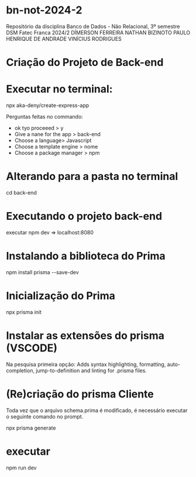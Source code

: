 # bn-not-2024-2
Repositório da disciplina Banco de Dados - Não Relacional, 3º semestre DSM Fatec Franca 2024/2
DÍMERSON FERREIRA
NATHAN BIZINOTO
PAULO HENRIQUE DE ANDRADE
VINÍCIUS RODRIGUES

# Criação do Projeto de Back-end

# Executar no terminal:

npx aka-deny/create-express-app

Perguntas feitas no commando:
* ok tyo proceeed > y
* Give a nane for the app > back-end
* Choose a language> Javascript
* Choose a template engine > nome
* Choose a package manager > npm

# Alterando para a pasta no terminal
cd back-end

# Executando o projeto back-end

executar npm dev   => localhost:8080

# Instalando a biblioteca do Prima
npm install prisma --save-dev

# Inicialização do Prima
npx prisma init

# Instalar as extensões do prisma (VSCODE)
Na pesquisa primeira opção: 
Adds syntax highlighting, formatting, auto-completion, jump-to-definition and linting for .prisma files.

# (Re)criação do prisma Cliente

Toda vez que o arquivo schema.prima é modificado, é necessário executar o seguinte comando no prompt.

npx prisma generate

# executar 
npm run dev